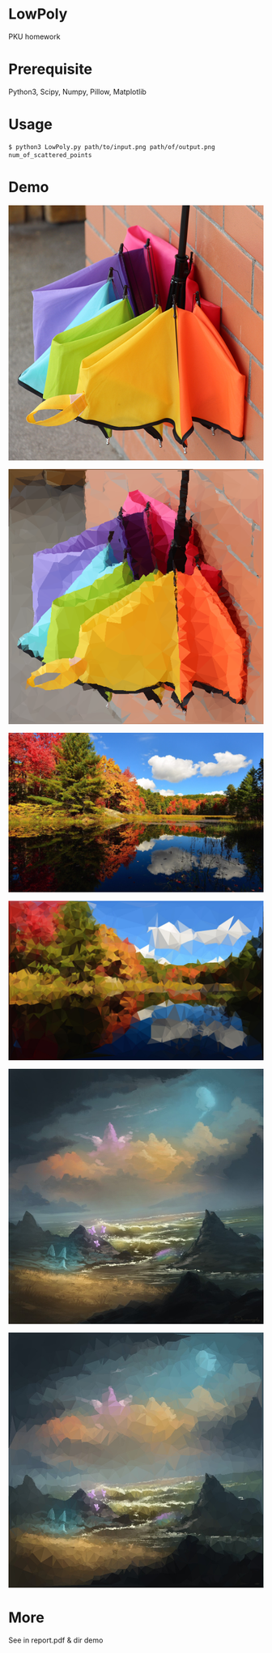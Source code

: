 # LowPoly
PKU homework

# Prerequisite
Python3, Scipy, Numpy, Pillow, Matplotlib

# Usage
    $ python3 LowPoly.py path/to/input.png path/of/output.png num_of_scattered_points

# Demo

![umbrella](./demo/other/umbrella.png)

![umbrella_2000](./demo/other/umbrella_2000.png)

![scene_raw](./demo/other/scene1_raw.jpg)

![scene_2000](./demo/other/scene1_2000.jpg)

![equestria_raw](./demo/pointscompare/equestria_raw.jpg)

![equestria_6000](./demo/pointscompare/equestria_6000.jpg)
# More
See in report.pdf & dir demo
